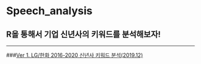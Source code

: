 # Speech_analysis
## R을 통해서 기업 신년사의 키워드를 분석해보자!
---
###[Ver 1. LG/한화 2016-2020 신년사 키워드 분석(2019.12)](https://github.com/RyuYS-17/Speech_analysis/tree/main/Ver1)


